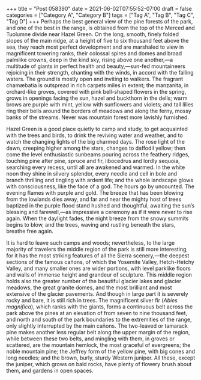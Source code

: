 +++
title = "Post 058390"
date = 2021-06-02T07:55:52-07:00
draft = false
categories = ["Category A", "Category B"]
tags = ["Tag A", "Tag B", "Tag C", "Tag D"]
+++
Perhaps the best general view of the pine forests of the park, and one of the best in the range, is obtained from the top of the Merced and Tuolumne divide near Hazel Green. On the long, smooth, finely folded slopes of the main ridge, at a height of five to six thousand feet above the sea, they reach most perfect development and are marshaled to view in magnificent towering ranks, their colossal spires and domes and broad palmlike crowns, deep in the kind sky, rising above one another,—a multitude of giants in perfect health and beauty,—sun-fed mountaineers rejoicing in their strength, chanting with the winds, in accord with the falling waters. The ground is mostly open and inviting to walkers. The fragrant chamæbatia is outspread in rich carpets miles in extent; the manzanita, in orchard-like groves, covered with pink bell-shaped flowers in the spring, grows in openings facing the sun, hazel and buckthorn in the dells; warm brows are purple with mint, yellow with sunflowers and violets; and tall lilies ring their bells around the borders of meadows and along the ferny, mossy banks of the streams. Never was mountain forest more lavishly furnished.

Hazel Green is a good place quietly to camp and study, to get acquainted with the trees and birds, to drink the reviving water and weather, and to watch the changing lights of the big charmed days. The rose light of the dawn, creeping higher among the stars, changes to daffodil yellow; then come the level enthusiastic sunbeams pouring across the feathery ridges, touching pine after pine, spruce and fir, libocedrus and lordly sequoia, searching every recess, until all are awakened and warmed. In the white noon they shine in silvery splendor, every needle and cell in bole and branch thrilling and tingling with ardent life; and the whole landscape glows with consciousness, like the face of a god. The hours go by uncounted. The evening flames with purple and gold. The breeze that has been blowing from the lowlands dies away, and far and near the mighty host of trees baptized in the purple flood stand hushed and thoughtful, awaiting the sun’s blessing and farewell,—as impressive a ceremony as if it were never to rise again. When the daylight fades, the night breeze from the snowy summits begins to blow, and the trees, waving and rustling beneath the stars, breathe free again.

It is hard to leave such camps and woods; nevertheless, to the large majority of travelers the middle region of the park is still more interesting, for it has the most striking features of all the Sierra scenery,—the deepest sections of the famous cañons, of which the Yosemite Valley, Hetch-Hetchy Valley, and many smaller ones are wider portions, with level parklike floors and walls of immense height and grandeur of sculpture. This middle region holds also the greater number of the beautiful glacier lakes and glacier meadows, the great granite domes, and the most brilliant and most extensive of the glacier pavements. And though in large part it is severely rocky and bare, it is still rich in trees. The magnificent silver fir (_Abies magnifica_), which ranks with the giants, forms a continuous belt across the park above the pines at an elevation of from seven to nine thousand feet, and north and south of the park boundaries to the extremities of the range, only slightly interrupted by the main cañons. The two-leaved or tamarack pine makes another less regular belt along the upper margin of the region, while between these two belts, and mingling with them, in groves or scattered, are the mountain hemlock, the most graceful of evergreens; the noble mountain pine; the Jeffrey form of the yellow pine, with big cones and long needles; and the brown, burly, sturdy Western juniper. All these, except the juniper, which grows on bald rocks, have plenty of flowery brush about them, and gardens in open spaces.
